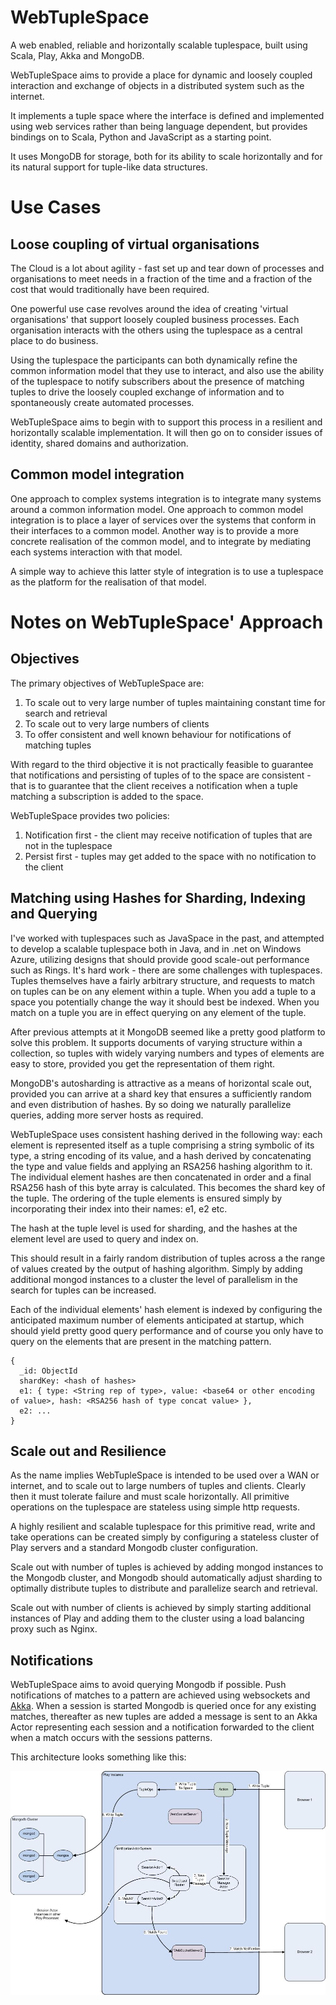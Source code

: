 WebTupleSpace
=============

A web enabled, reliable and horizontally scalable tuplespace, built using Scala, Play, Akka and MongoDB.

WebTupleSpace aims to provide a place for dynamic and loosely coupled interaction and exchange of objects in a distributed system such as the internet.

It implements a tuple space where the interface is defined and implemented using web services rather than being
language dependent, but provides bindings on to Scala, Python and JavaScript as a starting point. 

It uses MongoDB for storage, both for its ability to scale horizontally and for its natural support for tuple-like data structures.

# Use Cases

## Loose coupling of virtual organisations

The Cloud is a lot about agility - fast set up and tear down of processes and organisations to meet needs in a fraction of the time and a fraction of the cost that would traditionally have been required.

One powerful use case revolves around the idea of creating 'virtual organisations' that support loosely coupled business processes. Each organisation interacts with the others using the tuplespace as a central place to do business.

Using the tuplespace the participants can both dynamically refine the common information model that they use to interact, and also use the ability of the tuplespace to notify subscribers about the presence of matching tuples to drive the loosely coupled exchange of information and to spontaneously create automated processes.

WebTupleSpace aims to begin with to support this process in a resilient and horizontally scalable implementation. It will then go on to consider issues of identity, shared domains and authorization.

## Common model integration

One approach to complex systems integration is to integrate many systems around a common information model. One approach to common model integration is to place a layer of services over the systems that conform in their interfaces to a common model. Another way is to provide a more concrete realisation of the common model, and to integrate by mediating each systems interaction with that model.

A simple way to achieve this latter style of integration is to use a tuplespace as the platform for the realisation of that model.

# Notes on WebTupleSpace' Approach

## Objectives

The primary objectives of WebTupleSpace are:

1. To scale out to very large number of tuples maintaining constant time for search and retrieval
1. To scale out to very large numbers of clients
1. To offer consistent and well known behaviour for notifications of matching tuples

With regard to the third objective it is not practically feasible to guarantee that notifications and persisting of tuples of to the space are consistent - that is to guarantee that the client receives a notification when a tuple matching a subscription is added to the space.

WebTupleSpace provides two policies:

1. Notification first - the client may receive notification of tuples that are not in the tuplespace
2. Persist first - tuples may get added to the space with no notification to the client

## Matching using Hashes for Sharding, Indexing and Querying

I've worked with tuplespaces such as JavaSpace in the past, and attempted to develop a scalable tuplespace both in Java, and in .net on Windows Azure, utilizing designs that should provide good scale-out performance such as Rings. It's hard work - there are some challenges with tuplespaces. Tuples themselves have a fairly arbitrary structure, and requests to match on tuples can be on any element within a tuple. When you add a tuple to a space you potentially change the way it should best be indexed. When you match on a tuple you are in effect querying on any element of the tuple.

After previous attempts at it MongoDB seemed like a pretty good platform to solve this problem. It supports documents of varying structure within a collection, so tuples with widely varying numbers and types of elements are easy to store, provided you get the representation of them right.

MongoDB's autosharding is attractive as a means of horizontal scale out, provided you can arrive at a shard key that ensures a sufficiently random and even distribution of hashes. By so doing we naturally parallelize queries, adding more server hosts as required.

WebTupleSpace uses consistent hashing derived in the following way: each element is represented itself as a tuple comprising a string symbolic of its type, a string encoding of its value, and a hash derived by concatenating the type and value fields and applying an RSA256 hashing algorithm to it. The individual element hashes are then concatenated in order and a final RSA256 hash of this byte array is calculated. This becomes the shard key of the tuple. The ordering of the tuple elements is ensured simply by incorporating their index into their names: e1, e2 etc.

The hash at the tuple level is used for sharding, and the hashes at the element level are used to query and index on.

This should result in a fairly random distribution of tuples across a the range of values created by the output of hashing algorithm. Simply by adding additional mongod instances to a cluster the level of parallelism in the search for tuples can be increased.

Each of the individual elements' hash element is indexed by configuring the anticipated maximum number of elements anticipated at startup, which should yield pretty good query performance and of course you only have to query on the elements that are present in the matching pattern.
```
{
  _id: ObjectId
  shardKey: <hash of hashes>
  e1: { type: <String rep of type>, value: <base64 or other encoding of value>, hash: <RSA256 hash of type concat value> },
  e2: ...
}
```

## Scale out and Resilience

As the name implies WebTupleSpace is intended to be used over a WAN or internet, and to scale out to large numbers of tuples and clients. Clearly then it must tolerate failure and must scale horizontally. All primitive operations on the tuplespace are stateless using simple http requests.

A highly resilient and scalable tuplespace for this primitive read, write and take operations can be created simply by configuring a stateless cluster of Play servers and a standard Mongodb cluster configuration. 

Scale out with number of tuples is achieved by adding mongod instances to the Mongodb cluster, and Mongodb should automatically adjust sharding to optimally distribute tuples to distribute and parallelize search and retrieval.

Scale out with number of clients is achieved by simply starting additional instances of Play and adding them to the cluster using a load balancing proxy such as Nginx.

## Notifications

WebTupleSpace aims to avoid querying Mongodb if possible. Push notifications of matches to a pattern are achieved using websockets and [Akka](http://www.akka.io). When a session is started Mongodb is queried once for any existing matches, thereafter as new tuples are added a message is sent to an Akka Actor representing each session and a notification forwarded to the client when a match occurs with the sessions patterns.

This architecture looks something like this:

![alt text][architecture]

[architecture]: https://github.com/dikonikon/WebTupleSpace/blob/master/notes/architecture_v1.jpg "WebTupleSpace Architecture"



